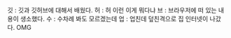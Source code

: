 깃 : 깃과 깃허브에 대해서 배웠다. 
허 : 허 이런 이게 뭐다냐 
브 : 브라우저에 떠 있는 내용이 생소했다. 
수 : 수차례 봐도 모르겠는데 
업 : 업친데 덮친격으로 집 인터넷이 나갔다. OMG  